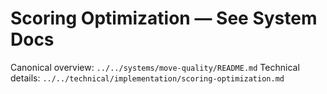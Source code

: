 # Scoring Optimization — See System Docs

Canonical overview: `../../systems/move-quality/README.md`
Technical details: `../../technical/implementation/scoring-optimization.md`

